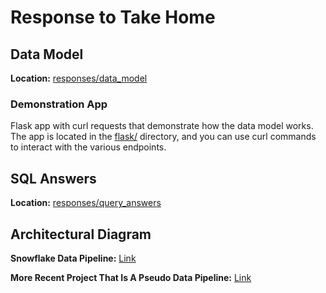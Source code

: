 # Response to Take Home

## Data Model
**Location:** [responses/data_model](./data_model)

### Demonstration App
Flask app with curl requests that demonstrate how the data model works. The app is located in the [flask/](./flask/) directory, and you can use curl commands to interact with the various endpoints.


## SQL Answers
**Location:** [responses/query_answers](./query_answers)

## Architectural Diagram
**Snowflake Data Pipeline:** [Link](https://www.figma.com/board/uUzejkgcOgrS9M4GaR05oN/Steward-Architecture?node-id=0-1&p=f&t=icSmaTJQyVZMxTMG-0)

**More Recent Project That Is A Pseudo Data Pipeline:** [Link](https://www.figma.com/board/sFGwh8tJGpwstGvKI68YHp/Brian-Preview-Overview?node-id=1-320&t=Cd6qr2g1D6yU5kvw-0)
